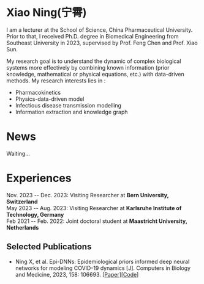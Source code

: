 # Xiao Ning(宁霄)

I am a lecturer at the School of Science, China Pharmaceutical University.
Prior to that, I received Ph.D. degree in Biomedical Engineering from Southeast University in 2023, supervised by Prof. Feng Chen and Prof. Xiao Sun.

My research goal is to understand the dynamic of complex biological systems more effectively by combining known information (prior knowledge, mathematical or physical equations, etc.) with data-driven methods.
My research interests lies in :
* Pharmacokinetics
* Physics-data-driven model
* Infectious disease transmission modelling
* Information extraction and knowledge graph

News
======
Waiting...

Experiences
======
Nov. 2023 -- Dec. 2023: Visiting Researcher at **Bern University, Switzerland**    
May 2023 -- Aug. 2023: Visiting Researcher at **Karlsruhe Institute of Technology, Germany**   
Feb 2021 -- Feb. 2022: Joint doctoral student at **Maastricht University, Netherlands** 


Selected Publications
------
* Ning X, et al. Epi-DNNs: Epidemiological priors informed deep neural networks for modeling COVID-19 dynamics [J]. Computers in Biology and Medicine, 2023, 158: 106693. [[Paper]](https://www.sciencedirect.com/science/article/pii/S0010482523001580)[[Code]]()